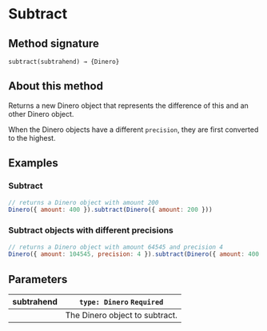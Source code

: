 # Subtract

## Method signature

```
subtract(subtrahend) → {Dinero}
```

## About this method

Returns a new Dinero object that represents the difference of this and an other Dinero object.

When the Dinero objects have a different `precision`, they are first converted to the highest.

## Examples

### Subtract

```js
// returns a Dinero object with amount 200
Dinero({ amount: 400 }).subtract(Dinero({ amount: 200 }))
```

### Subtract objects with different precisions

```js
// returns a Dinero object with amount 64545 and precision 4
Dinero({ amount: 104545, precision: 4 }).subtract(Dinero({ amount: 400 }))
```

## Parameters

| subtrahend | `type: Dinero` `Required`      |
|------------|--------------------------------|
|            | The Dinero object to subtract. |
